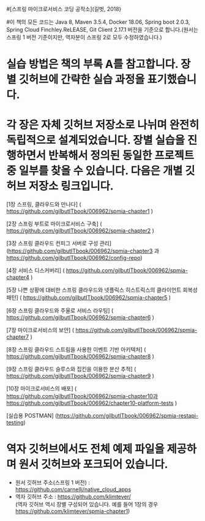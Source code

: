 #[스프링 마이크로서비스 코딩 공작소](길벗, 2018)

#이 책의 모든 코드는 Java 8, Maven 3.5.4, Docker 18.06, Spring boot 2.0.3, Spring Cloud Finchley.ReLEASE, Git Client 2.17.1 버전을 기준으로 합니다.(원서는 스프링 1 버전 기준이지만, 역자분이 스프링 2로 모두 수정하였습니다.)

# 실습 방법은 책의 부록 A를 참고합니다. 장별 깃허브에 간략한 실습 과정을 표기했습니다.

# 각 장은 자체 깃허브 저장소로 나뉘며 완전히 독립적으로 설계되었습니다. 장별 실습을 진행하면서 반복해서 정의된 동일한 프로젝트 중 일부를 찾을 수 있습니다. 다음은 개별 깃허브 저장소 링크입니다.

[1장 스프링, 클라우드와 만나다] ( https://github.com/gilbutITbook/006962/spmia-chapter1 ) <br/>

[2장 스프링 부트로 마이크로서비스 구축] ( https://github.com/gilbutITbook/006962/spmia-chapter2 ) <br/>

[3장 스프링 클라우드 컨피그 서버로 구성 관리] (https://github.com/gilbutITbook/006962/spmia-chapter3 과 https://github.com/gilbutITbook/006962/config-repo) <br/>

[4장 서비스 디스커버리] ( https://github.com/gilbutITbook/006962/spmia-chapter4 ) <br/>

[5장 나쁜 상황에 대비한 스프링 클라우드와 넷플릭스 히스트릭스의 클라이언트 회복성 패턴] ( https://github.com/gilbutITbook/006962/spmia-chapter5 ) <br/>

[6장 스프링 클라우드와 주울로 서비스 라우팅] ( https://github.com/gilbutITbook/006962/spmia-chapter6 ) <br/>

[7장 마이크로서비스의 보안] ( https://github.com/gilbutITbook/006962/spmia-chapter7 ) <br/>

[8장 스프링 클라우드 스트림을 사용한 이벤트 기반 아키텍처] ( https://github.com/gilbutITbook/006962/spmia-chapter8 ) <br/>

[9장 스프링 클라우드 슬루스와 집킨을 이용한 분산 추적] ( https://github.com/gilbutITbook/006962/spmia-chapter9 ) <br/>

[10장 마이크로서비스의 배포] ( https://github.com/gilbutITbook/006962/spmia-chapter10과 https://github.com/gilbutITbook/006962/chapter10-platform-tests ) <br/>

[실습용 POSTMAN] (https://github.com/gilbutITbook/006962/spmia-restapi-testing) <br/>

# 역자 깃허브에서도 전체 예제 파일을 제공하며 원서 깃허브와 포크되어 있습니다.
- 원서 깃허브 주소(스프링 1 버전) : https://github.com/carnellj/native_cloud_apps <br/>
- 역자 깃허브 주소 : https://github.com/klimtever/   <br/>
(역자 깃허브 역시 장별 구성되어 있습니다. 예를 들어 1장의 경우 https://github.com/klimtever/spmia-chapter1)

